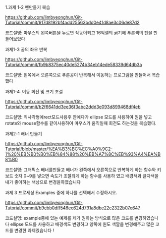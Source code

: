 1.과제 1-2 펜만들기 복습

https://github.com/limbyeonghun/Git-Tutorial/commit/917d8192bf4add25563bdd0e41d8ae3c06de87d2 

코드설명: 마우스의 왼쪽버튼을 누르면 작동이되고 16픽셀의 굵기에 푸른색의 펜을 만들어보았다


과제1-3 공의 좌우 반복 

https://github.com/limbyeonghun/Git-Tutorial/commit/fb9b8375ec40de5274b34eb14ede58339d64db3a 

코드설명: 왼쪽에서 오른쪽으로 푸른공이 반복해서 이동하는 프로그램을 만들어서 복습했다

과제1-4. 이동 회전 및 크기 조절

https://github.com/limbyeonghun/Git-Tutorial/commit/b2f6641dd3ee36f3abc2ddd3e093d899468df4eb 

코드설명: 직사각형에rect모드사용후 안에다가 ellipse 모드를 사용하여 원을 넣고 rotate와 mouse함수를 같이사용하여 마우스가 움직일때 회전도
하는것을 복습했다.

과제2-1 배너 만들기

https://github.com/limbyeonghun/Git-Tutorial/blob/master/%EA%B3%BC%EC%A0%9C2-1%20%EB%B0%B0%EB%84%88%20%EB%A7%8C%EB%93%A4%EA%B8%B0

코드설명: 그래픽스 배너를만들고 배너가 왼쪽에서 오른쪽으로 반복하게 하는 함수와 키보드 숫자 0~9를 넣으면 속도가 조절되게 하는 함수를 사용하
였고 배경색과 글자색을 내가 좋아하는 색상으로 변경을하였습니다


과제 3 프로세싱 Examples 중에 하나를 선택해서 수정하시오. 

https://github.com/limbyeonghun/Git-Tutorial/commit/b9ebb0dff546ec624d791a8dbe22c2322b07e647

코드설명: example중에 있는 예제를 제가 원하는 방식으로 많은  코드를 변경하였습니다
ellipse 모드를 사용하고 배경색도 변경하고 양쪽에 원도 색깔을 변경해주고 많은 코드를 변경한 과제였습니다 !


